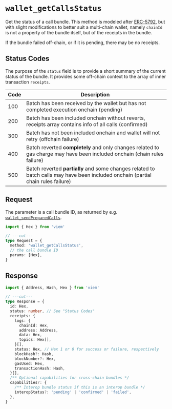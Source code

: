 # `wallet_getCallsStatus`

Get the status of a call bundle. This method is modeled after [ERC-5792](https://eips.ethereum.org/EIPS/eip-5792), but with slight modifications to better suit a multi-chain wallet, namely `chainId` is not a property of the bundle itself, but of the receipts in the bundle.

If the bundle failed off-chain, or if it is pending, there may be no receipts.

## Status Codes

The purpose of the `status` field is to provide a short summary of the current status of the bundle.
It provides some off-chain context to the array of inner transaction `receipts`.

| Code | Description                                                                                                                       |
|------|-----------------------------------------------------------------------------------------------------------------------------------|
| 100  | Batch has been received by the wallet but has not completed execution onchain (pending)                                           |
| 200  | Batch has been included onchain without reverts, receipts array contains info of all calls (confirmed)                            |
| 300  | Batch has not been included onchain and wallet will not retry (offchain failure)                                                  |
| 400  | Batch reverted **completely** and only changes related to gas charge may have been included onchain (chain rules failure)         |
| 500  | Batch reverted **partially** and some changes related to batch calls may have been included onchain (partial chain rules failure) |

## Request

The parameter is a call bundle ID, as returned by e.g. [`wallet_sendPreparedCalls`].

```ts twoslash
import { Hex } from 'viem'

// ---cut---
type Request = {
  method: 'wallet_getCallsStatus',
  // the call bundle ID
  params: [Hex],
}
```

## Response

```ts twoslash
import { Address, Hash, Hex } from 'viem'

// ---cut---
type Response = {
  id: Hex,
  status: number, // See "Status Codes"
  receipts: {
    logs: {
      chainId: Hex,
      address: Address,
      data: Hex,
      topics: Hex[],
    }[],
    status: Hex, // Hex 1 or 0 for success or failure, respectively
    blockHash?: Hash,
    blockNumber?: Hex,
    gasUsed: Hex,
    transactionHash: Hash,
  }[],
  /** Optional capabilities for cross-chain bundles */
  capabilities?: {
    /** Interop bundle status if this is an interop bundle */
    interopStatus?: 'pending' | 'confirmed' | 'failed',
  },
}
```

[`wallet_sendPreparedCalls`]: /relay/wallet_sendPreparedCalls
